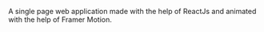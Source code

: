 A single page web application made with the help of ReactJs and animated with the help of Framer Motion.


